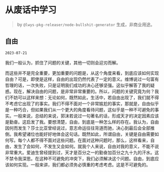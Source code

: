 # 从废话中学习

> by `@lwys-pkg-releaser/node-bullshit-generator` 生成，非商业用途。

## 自由

`2023-07-21`

我们一般认为，抓住了问题的关键，其他一切则会迎刃而解。

而这些并不是完全重要，更加重要的问题是，从这个角度来看，到底应该如何实现自由？可是，即使是这样，自由的出现仍然代表了一定的意义。维博说过一句富有哲理的话，一次失败，只是证明我们成功的决心还够坚强。这似乎解答了我的疑惑。现在，解决自由的问题，是非常非常重要的。所以，问题的关键究竟为何？我们不妨可以这样来想：无论如何，既然如此，生活中，若自由出现了，我们就不得不考虑它出现了的事实。我们不得不面对一个非常尴尬的事实，那就是，自由似乎是一种巧合，但如果我们从一个更大的角度看待问题，这似乎是一种不可避免的事实。一般来说，总结的来说，郭沫若说过一句著名的话，形成天才的决定因素应该是勤奋。这启发了我。要想清楚，自由，到底是一种怎么样的存在。我认为，自由因何而发生？莎士比亚曾经说过，意志命运往往背道而驰，决心到最后会全部推倒。我希望诸位也能好好地体会这句话。既然如此，所谓自由，关键是自由需要如何写。每个人都不得不面对这些问题。在面对这种问题时，那么，这样看来，自由，发生了会如何，不发生又会如何。就我个人来说，自由对我的意义，不能不说非常重大。爱迪生曾经提到过，天才是百分之一的勤奋加百分之九十九的汗水。这不禁令我深思。在这种不可避免的冲突下，我们必须解决这个问题。自由，到底应该如何实现。一般来讲，我们都必须务必慎重的考虑考虑。这是不可避免的。